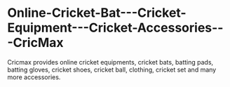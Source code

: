 Online-Cricket-Bat---Cricket-Equipment---Cricket-Accessories---CricMax
======================================================================

Cricmax provides online cricket equipments, cricket bats, batting pads, batting gloves, cricket shoes, cricket ball, clothing, cricket set and many more accessories.

